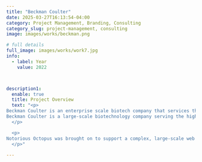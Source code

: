 ```yaml
---
title: "Beckman Coulter"
date: 2025-03-27T16:13:54-04:00
category: Project Management, Branding, Consulting
category_slug: project-management, consulting
image: images/works/beckman.png

# full details
full_image: images/works/work7.jpg
info:
  - label: Year
    value: 2022



description1:
  enable: true
  title: Project Overview
  text: "<p>
Beckman Coulter is an enterprise scale biotech company that services the highly regulated pharmaceutical industry and builds and researches a variety of cutting edge products.
Beckman Coulter is a large-scale biotechnology company serving the highly regulated pharmaceutical and life sciences industries. Renowned for its innovation and scientific rigor, the company develops and researches a wide range of cutting-edge diagnostic and laboratory technologies.
  </p>

  <p>
Notorious Octopus was brought on to support a complex, large-scale web migration initiative. This project involved coordinating efforts between multiple internal product teams and managing collaboration with external vendors. The role was instrumental in streamlining communications, aligning workflows, and ensuring seamless integration across systems—all within the constraints of strict industry regulations and enterprise-level requirements. The result was a more efficient and scalable digital infrastructure to support Beckman Coulter’s evolving business and technology goals.
  </p>"
  
---
```

